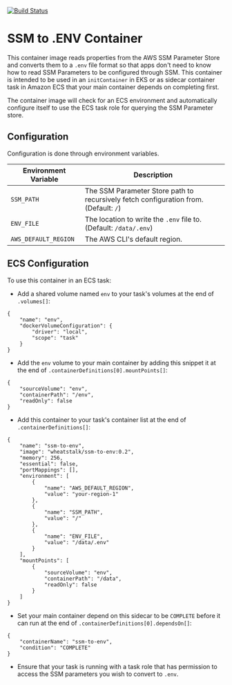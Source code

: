 [![Build Status](https://travis-ci.org/misterjoshua/ssm-to-env.svg?branch=master)](https://travis-ci.org/misterjoshua/ssm-to-env)

# SSM to .ENV Container

This container image reads properties from the AWS SSM Parameter Store and converts them to a `.env` file format so that apps don't need to know how to read SSM Parameters to be configured through SSM. This container is intended to be used in an `initContainer` in EKS or as sidecar container task in Amazon ECS that your main container depends on completing first.

The container image will check for an ECS environment and automatically configure itself to use the ECS task role for querying the SSM Parameter store.

## Configuration

Configuration is done through environment variables.

| Environment Variable | Description |
| -------------------- | ----------- |
| `SSM_PATH` | The SSM Parameter Store path to recursively fetch configuration from. (Default: `/`)
| `ENV_FILE` | The location to write the `.env` file to. (Default: `/data/.env`)
| `AWS_DEFAULT_REGION` | The AWS CLI's default region.

## ECS Configuration

To use this container in an ECS task:

* Add a shared volume named `env` to your task's volumes at the end of `.volumes[]`:
```
{
    "name": "env",
    "dockerVolumeConfiguration": {
        "driver": "local",
        "scope": "task"
    }
}
```
* Add the `env` volume to your main container by adding this snippet it at the end of `.containerDefinitions[0].mountPoints[]`:

```
{
    "sourceVolume": "env",
    "containerPath": "/env",
    "readOnly": false
}
```

* Add this container to your task's container list at the end of `.containerDefinitions[]`:

```
{
    "name": "ssm-to-env",
    "image": "wheatstalk/ssm-to-env:0.2",
    "memory": 256,
    "essential": false,
    "portMappings": [],
    "environment": [
        {
            "name": "AWS_DEFAULT_REGION",
            "value": "your-region-1"
        },
        {
            "name": "SSM_PATH",
            "value": "/"
        },
        {
            "name": "ENV_FILE",
            "value": "/data/.env"
        }
    ],
    "mountPoints": [
        {
            "sourceVolume": "env",
            "containerPath": "/data",
            "readOnly": false
        }
    ]
}
```

* Set your main container depend on this sidecar to be `COMPLETE` before it can run at the end of `.containerDefinitions[0].dependsOn[]`:

```
{
    "containerName": "ssm-to-env",
    "condition": "COMPLETE"
}
```

* Ensure that your task is running with a task role that has permission to access the SSM parameters you wish to convert to `.env`.
